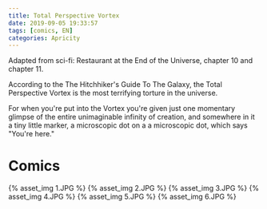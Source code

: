 ```yaml
---
title: Total Perspective Vortex
date: 2019-09-05 19:33:57
tags: [comics, EN]
categories: Apricity
---
```


Adapted from sci-fi: Restaurant at the End of the Universe, chapter 10 and chapter 11.
<!--more-->

According to the The Hitchhiker's Guide To The Galaxy, the Total Perspective Vortex is the most terrifying torture in the universe.

For when you're put into the Vortex you're given just one momentary glimpse of the entire unimaginable infinity of creation, and somewhere in it a tiny little marker, a microscopic dot on a a microscopic dot, which says "You're here."


# Comics

{% asset_img 1.JPG %}
{% asset_img 2.JPG %}
{% asset_img 3.JPG %}
{% asset_img 4.JPG %}
{% asset_img 5.JPG %}
{% asset_img 6.JPG %}
